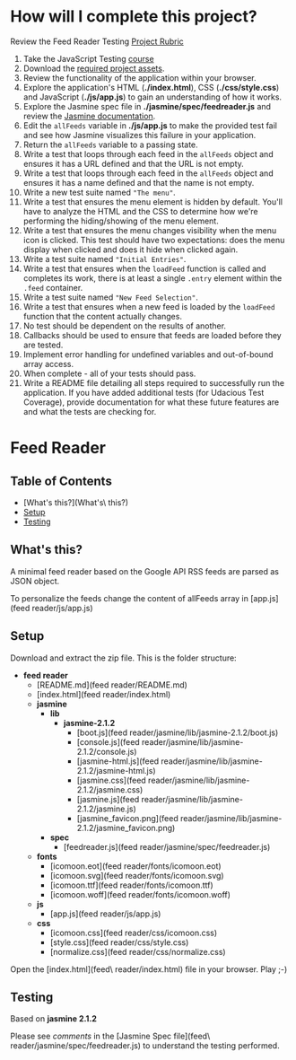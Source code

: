 

# How will I complete this project?

Review the Feed Reader Testing [Project Rubric](https://review.udacity.com/#!/projects/3442558598/rubric)

1. Take the JavaScript Testing [course](https://www.udacity.com/course/ud549)
2. Download the [required project assets](http://github.com/udacity/frontend-nanodegree-feedreader).
3. Review the functionality of the application within your browser.
4. Explore the application's HTML (**./index.html**), CSS (**./css/style.css**) and JavaScript (**./js/app.js**) to gain an understanding of how it works.
5. Explore the Jasmine spec file in **./jasmine/spec/feedreader.js** and review the [Jasmine documentation](http://jasmine.github.io).
6. Edit the `allFeeds` variable in **./js/app.js** to make the provided test fail and see how Jasmine visualizes this failure in your application.
7. Return the `allFeeds` variable to a passing state.
8. Write a test that loops through each feed in the `allFeeds` object and ensures it has a URL defined and that the URL is not empty.
9. Write a test that loops through each feed in the `allFeeds` object and ensures it has a name defined and that the name is not empty.
10. Write a new test suite named `"The menu"`.
11. Write a test that ensures the menu element is hidden by default. You'll have to analyze the HTML and the CSS to determine how we're performing the hiding/showing of the menu element.
12. Write a test that ensures the menu changes visibility when the menu icon is clicked. This test should have two expectations: does the menu display when clicked and does it hide when clicked again.
13. Write a test suite named `"Initial Entries"`.
14. Write a test that ensures when the `loadFeed` function is called and completes its work, there is at least a single `.entry` element within the `.feed` container.
15. Write a test suite named `"New Feed Selection"`.
16. Write a test that ensures when a new feed is loaded by the `loadFeed` function that the content actually changes.
17. No test should be dependent on the results of another.
18. Callbacks should be used to ensure that feeds are loaded before they are tested.
19. Implement error handling for undefined variables and out-of-bound array access.
20. When complete - all of your tests should pass.
21. Write a README file detailing all steps required to successfully run the application. If you have added additional tests (for Udacious Test Coverage),  provide documentation for what these future features are and what the tests are checking for.


# Feed Reader

## Table of Contents
* [What's this?](What's\ this?)
* [Setup](Setup)
* [Testing](Testing)

## What's this?

A minimal feed reader based on the Google API
RSS feeds are parsed as JSON object.

To personalize the feeds change the content of allFeeds array in [app.js](feed reader/js/app.js)
## Setup

Download and extract the zip file.
This is the folder structure:

- __feed reader__
  - [README.md](feed reader/README.md)
  - [index.html](feed reader/index.html)
  - __jasmine__
    - __lib__
      - __jasmine-2.1.2__
        - [boot.js](feed reader/jasmine/lib/jasmine-2.1.2/boot.js)
        - [console.js](feed reader/jasmine/lib/jasmine-2.1.2/console.js)
        - [jasmine-html.js](feed reader/jasmine/lib/jasmine-2.1.2/jasmine-html.js)
        - [jasmine.css](feed reader/jasmine/lib/jasmine-2.1.2/jasmine.css)
        - [jasmine.js](feed reader/jasmine/lib/jasmine-2.1.2/jasmine.js)
        - [jasmine_favicon.png](feed reader/jasmine/lib/jasmine-2.1.2/jasmine_favicon.png)
    - __spec__
      - [feedreader.js](feed reader/jasmine/spec/feedreader.js)
  - __fonts__
    - [icomoon.eot](feed reader/fonts/icomoon.eot)
    - [icomoon.svg](feed reader/fonts/icomoon.svg)
    - [icomoon.ttf](feed reader/fonts/icomoon.ttf)
    - [icomoon.woff](feed reader/fonts/icomoon.woff)
  - __js__
    - [app.js](feed reader/js/app.js)
  - __css__
    - [icomoon.css](feed reader/css/icomoon.css)
    - [style.css](feed reader/css/style.css)
    - [normalize.css](feed reader/css/normalize.css)



Open the [index.html](feed\ reader/index.html) file in your browser. Play ;-)

## Testing

Based on **jasmine 2.1.2**

Please see  _comments_ in the [Jasmine Spec file](feed\ reader/jasmine/spec/feedreader.js) to understand the testing performed.
